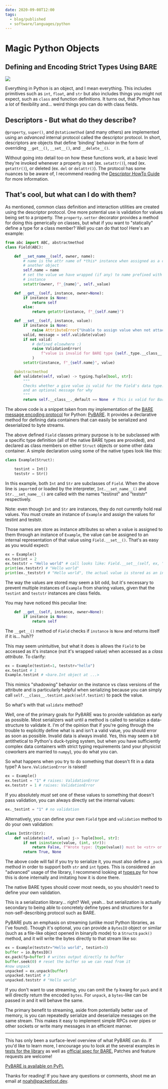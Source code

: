 ```yaml
---
date: 2020-09-08T12:00
tags:
  - blog/published
  - software/languages/python
---
```


# Magic Python Objects

## Defining and Encoding Strict Types Using BARE

![](https://images.unsplash.com/photo-1551269901-5c5e14c25df7?ixlib=rb-1.2.1&q=85&fm=jpg&crop=entropy&cs=srgb&ixid=eyJhcHBfaWQiOjYzOTIxfQ&w=3600)

Everything in Python is an object, and I mean everything. This includes primitives such as `int`, `float`, and `str` but also includes things you might not expect, such as `class` and function definitions. It turns out, that Python has a *lot* of flexibility and... weird things you can do with class fields.

<!--more-->

## Descriptors - But what do they describe?

`@property`, `super()`, and `@staticmethod` (and many others) are implemented using an *advanced* internal protocol called the descriptor protocol. In short, descriptors are objects that define 'binding' behavior in the form of overriding `__get__()`, `__set__()`, and `__delete__()`. 

Without going into detail too on how these functions work, at a basic level they're invoked whenever a property is set (ex. `setattr()`), read (ex. `getattr()`), or deleted (ex. `del` or `delattr()`). The protocol has some nuances to be aware of, I recommend reading the [Descriptor HowTo Guide](https://docs.python.org/3/howto/descriptor.html) for more information.

## That's cool, but what can I do with them?

As mentioned, common class definition and interaction utilities are created using the descriptor protocol. One more potential use is validation for values being set to a property. The `property.setter` decorator provides a method for doing this generically on classes, but what if you want to "statically" define a type for a class member? Well you can do that too! Here's an example:

```python
from abc import ABC, abstractmethod
class Field(ABC):

    def __set_name__(self, owner, name):
        # name is the attr name of *this* instance when assigned as a class field on
        # another object
        self.name = name
        # set the value we have wrapped (if any) to name prefixed with an '_' on the owner
        # instance
        setattr(owner, f"_{name}", self._value)

    def __get__(self, instance, owner=None):
        if instance is None:
            return self
        else:
            return getattr(instance, f"_{self.name}")

    def __set__(self, instance, value):
        if instance is None:
            raise AttributeError("Unable to assign value when not attached to object")
        valid, message = self.validate(value)
        if not valid:
            # defined elsewhere :)
            raise ValidationError(
                f"value is invalid for BARE type {self._type.__class__.__name__}: {message}"
            )
        setattr(instance, f"_{self.name}", value)

    @abstractmethod
    def validate(self, value) -> typing.Tuple[bool, str]:
        """
        Checks whether a give value is valid for the Field's data type. Returns a tuple of a boolean
        and an optional message for why
        """
        return self.__class__._default == None  # This is valid for BareType.Void
```

The above code is a snippet taken from my implementation of the [BARE message encoding protocol](https://baremessages.org/) for Python: [PyBARE](https://sr.ht/~chiefnoah/pybare/). It provides a declarative method for defining data containers that can easily be serialized and deserialized to byte streams.

The above defined `Field` classes primary purpose is to be subclassed with a specific type definition (all of the native BARE types are provided), and declared as class members on either `Struct` objects or some other data container. A simple declaration using some of the native types look like this:

```python
class Example(Struct):

    testint = Int()
    teststr = Str()
```

In this example, both `Int` and `Str` are subclasses of `Field`. When the above line is `import`ed or loaded by the interpreter, `Int.__set_name__()` and `Str.__set_name__()` are called with the names "testinst" and "teststr" respectively.

Note: even though `Int` and `Str` are instances, they do not currently hold real values. You must create an instance of `Example` and assign the values for testint and teststr.

Those names are store as instance attributes so when a value is assigned to them through an instance of `Example`, the value can be assigned to an internal representation of that value using `Field.__set__()`. That's as easy as you would expect:

```python
ex = Example()
ex.testint = 2
ex.teststr = "Hello world" # call looks like: Field.__set__(self, ex, "Hello world")
print(ex.teststr) # "Hello world"
print(ex._teststr) # "Hello world", the actual value is stored as an instance attribute on ex
```

The way the values are stored may seem a bit odd, but it's necessary to prevent multiple instances of `Example` from sharing values, given that the `testint` and `teststr` instances are class fields.

You may have noticed this peculiar line:
```python
    def __get__(self, instance, owner=None):
        if instance is None:
            return self
```

The `__get__()` method of `Field` checks if `instance` is `None` and returns itself if it is... huh??

This may seem unintuitive, but what it does is allows the `Field` to be accessed as it's instance (not it's wrapped value) when accessed as a *class attribute*. To clarify:

```python
ex = Example(testint=1, teststr="hello")
ex.testint # 1
Example.testint # <bare.Int object at ...>
```

This mimics "shadowing" behavior on the instance vs class versions of the attribute and is particularly helpful when serializing because you can simply call `self.__class__.testint.pack(self.testint)` to pack the value.

So what's with that `validate` method?

Well, one of the primary goals for PyBARE was to provide validation as early as possible. Most serializers wait until a method is called to serialize a data-structure to validate it. I'm of the opinion that if you're going through the trouble to explicitly define what is and isn't a valid value, you should error as soon as possible. Invalid data is always invalid. Yes, this may seem a bit antithetical to Python's duck-typing system, but when you have sufficiently complex data containers with strict typing requirements (and your physicist coworkers are married to `numpy`), you do what you can.

So what happens when you try to do something that doesn't fit in a data type? A `bare.ValidationError` is raised!

```python
ex = Example()
ex.testint = "1" # raises: ValidationError
ex.teststr = 1 # raises: ValidationError
```

If you absolutely *must* set one of these values to something that doesn't pass validation, you can always directly set the internal values:

```python
ex._testint = "1" # no validation
```

Alternatively, you can define your own `Field` type and `validation` method to do your own validation:

```python
class IntStr(Str):
    def validate(self, value) j-> Tuple[bool, str]:
        if not isinstance(value, (int, str)):
            return False, f"Wrote type: {type(value)} must be <str> or <int>"
        return True, None
```

The above code will fail if you try to serialize it, you must also define a `_pack` method in order to support both `str` and `int` types. This is considered an "advanced" usage of the library, I recommend looking at [types.py](https://git.sr.ht/~chiefnoah/pybare/tree/master/bare/types.py) for how this is done internally and imitating how it is done there.

The native BARE types should cover most needs, so you shouldn't need to define your own validation. 

This is a serialization library... right? Well, yeah... but serialization is actually secondary to being able to concretely define types and structures for a non-self-describing protocol such as BARE.

PyBARE puts an emphasis on streaming (unlike most Python libraries, as I've found). Though it's optional, you can provide a `BytesIO` object or similar (such as a file-like object opened in binary/b mode) to a `Struct`s `pack()` method, and it will write the bytes directly to that stream like so:

```python
ex = Example(teststr="Hello world", testint=3)
buffer = io.BytesIO()
ex.pack(fp=buffer) # writes output directly to buffer
buffer.seek(0) # reset the buffer so we can read from it
#now unpack
unpacked = ex.unpack(buffer)
unpacked.testint # 3
unpacked.teststr # "Hello world"
```

If you don't want to use streaming, you can omit the `fp` kwarg for `pack` and it will directly return the encoded `bytes`. For `unpack`, a `bytes`-like can be passed in and it will behave the same.

The primary benefit to streaming, aside from potentially better use of memory, is you can repeatedly serialize and deserialize messages on the same stream. This makes it easy to implement simple RPCs over pipes or other sockets or write many messages in an efficient manner.

---

This has only been a surface-level overview of what PyBARE can do. If you'd like
to learn more, I encourage you to look at the several examples in [tests for the
library](https://git.sr.ht/~chiefnoah/pybare/tree/master/bare/test_encoder.py)
as well as [official spec for BARE.](https://baremessages.org/) Patches and
feature requests are welcome!

[PyBARE is available on PyPi.](https://pypi.org/project/pybare/)

Thanks for reading! If you have any questions or comments, shoot me an email at
[noah@packetlost.dev](mailto:noah@packetlost.dev).
